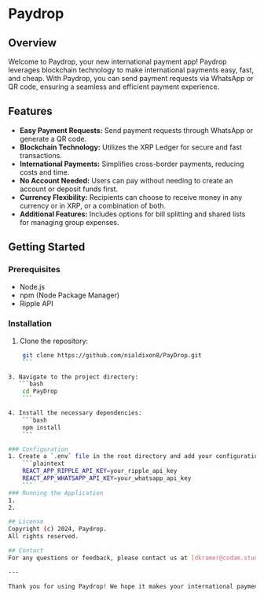 # Paydrop

## Overview
Welcome to Paydrop, your new international payment app! Paydrop leverages blockchain technology to make international payments easy, fast, and cheap. With Paydrop, you can send payment requests via WhatsApp or QR code, ensuring a seamless and efficient payment experience.

## Features
- **Easy Payment Requests:** Send payment requests through WhatsApp or generate a QR code.
- **Blockchain Technology:** Utilizes the XRP Ledger for secure and fast transactions.
- **International Payments:** Simplifies cross-border payments, reducing costs and time.
- **No Account Needed:** Users can pay without needing to create an account or deposit funds first.
- **Currency Flexibility:** Recipients can choose to receive money in any currency or in XRP, or a combination of both.
- **Additional Features:** Includes options for bill splitting and shared lists for managing group expenses.

## Getting Started

### Prerequisites
- Node.js
- npm (Node Package Manager)
- Ripple API

### Installation
1. Clone the repository:
```bash
    git clone https://github.com/nialdixon8/PayDrop.git
    ```

3. Navigate to the project directory:
   ```bash
    cd PayDrop
    ```

4. Install the necessary dependencies:
    ```bash
    npm install
    ```

### Configuration
1. Create a `.env` file in the root directory and add your configuration variables:
    ```plaintext
    REACT_APP_RIPPLE_API_KEY=your_ripple_api_key
    REACT_APP_WHATSAPP_API_KEY=your_whatsapp_api_key
    ```
### Running the Application
1.
2.

## License
Copyright (c) 2024, Paydrop.
All rights reserved.

## Contact
For any questions or feedback, please contact us at [dkramer@codam.student.nl] or [jguacide@codam.student.nl].

---

Thank you for using Paydrop! We hope it makes your international payments easier and more efficient.
